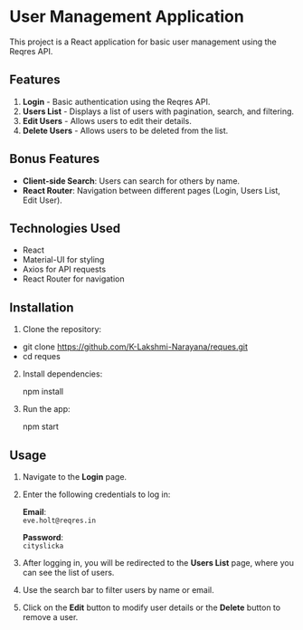 # User Management Application

This project is a React application for basic user management using the Reqres API. 

## Features

1. **Login** - Basic authentication using the Reqres API.
2. **Users List** - Displays a list of users with pagination, search, and filtering.
3. **Edit Users** - Allows users to edit their details.
4. **Delete Users** - Allows users to be deleted from the list.

## Bonus Features

- **Client-side Search**: Users can search for others by name.
- **React Router**: Navigation between different pages (Login, Users List, Edit User).

## Technologies Used

- React
- Material-UI for styling
- Axios for API requests
- React Router for navigation

## Installation

1. Clone the repository:
   
  - git clone https://github.com/K-Lakshmi-Narayana/reques.git
  - cd reques

2. Install dependencies:

   npm install

3. Run the app:

   npm start

## Usage

1. Navigate to the **Login** page.
2. Enter the following credentials to log in:
  
   **Email**:  
   `eve.holt@reqres.in`  

   **Password**:  
   `cityslicka`
   
3. After logging in, you will be redirected to the **Users List** page, where you can see the list of users.
4. Use the search bar to filter users by name or email.
5. Click on the **Edit** button to modify user details or the **Delete** button to remove a user.
